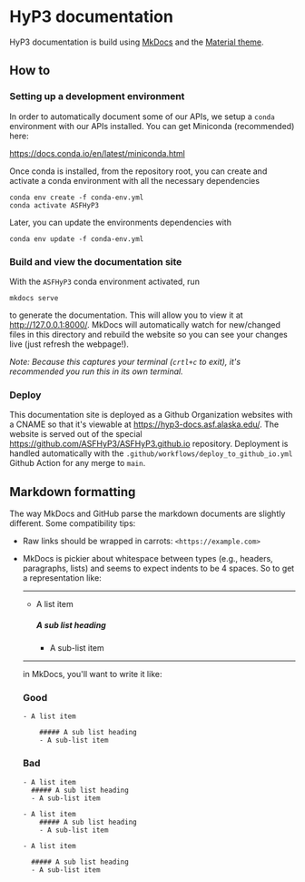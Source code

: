 # HyP3 documentation

HyP3 documentation is build using [MkDocs](https://www.mkdocs.org/) and the
[Material theme](https://squidfunk.github.io/mkdocs-material/). 

## How to

### Setting up a development environment

In order to automatically document some of our APIs, we setup a `conda` environment
with our APIs installed. You can get Miniconda (recommended) here:

https://docs.conda.io/en/latest/miniconda.html

Once conda is installed, from the repository root, you can create and activate a 
conda environment with all the necessary dependencies

```
conda env create -f conda-env.yml
conda activate ASFHyP3
```

Later, you can update the environments dependencies with

```
conda env update -f conda-env.yml
```

### Build and view the documentation site

With the `ASFHyP3` conda environment activated, run

```
mkdocs serve
```

to generate the documentation. This will allow you to view it at http://127.0.0.1:8000/.
MkDocs will automatically watch for new/changed files in this directory and
rebuild the website so you can see your changes live (just refresh the webpage!).

*Note: Because this captures your terminal (`crtl+c` to exit), it's recommended you
run this in its own terminal.*

### Deploy

This documentation site is deployed as a Github Organization websites with a CNAME
so that it's viewable at https://hyp3-docs.asf.alaska.edu/. The website is served
out of the special https://github.com/ASFHyP3/ASFHyP3.github.io repository. Deployment
is handled automatically with the `.github/workflows/deploy_to_github_io.yml` Github
Action for any merge to `main`.

## Markdown formatting

The way MkDocs and GitHub parse the markdown documents are slightly different. Some compatibility tips:

* Raw links should be wrapped in carrots: `<https://example.com>`
* MkDocs is pickier about whitespace between types (e.g., headers, paragraphs, lists) and seems to 
expect indents to be 4 spaces. So to get a representation like:

    <hr/>
    
    - A list item
    
         ##### A sub list heading
        - A sub-list item
    
    <hr/>
      
    in MkDocs, you'll want to write it like: 
        
    ### Good
    ```
    - A list item
    
        ##### A sub list heading
        - A sub-list item
    ```
    
    ### Bad
    ```
    - A list item
      ##### A sub list heading
      - A sub-list item
    ```
    
    ```
    - A list item
        ##### A sub list heading
        - A sub-list item
    ```
    
    ```
    - A list item
    
      ##### A sub list heading
      - A sub-list item
    ```
